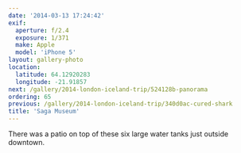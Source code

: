 ```yaml
---
date: '2014-03-13 17:24:42'
exif:
  aperture: f/2.4
  exposure: 1/371
  make: Apple
  model: 'iPhone 5'
layout: gallery-photo
location:
  latitude: 64.12920283
  longitude: -21.91857
next: /gallery/2014-london-iceland-trip/524128b-panorama
ordering: 65
previous: /gallery/2014-london-iceland-trip/340d0ac-cured-shark
title: 'Saga Museum'
---
```


There was a patio on top of these six large water tanks just outside downtown.
